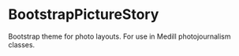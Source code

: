 BootstrapPictureStory
=====================

Bootstrap theme for photo layouts. For use in Medill photojournalism classes.
